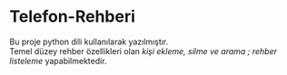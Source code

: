# Telefon-Rehberi
Bu proje python dili kullanılarak yazılmıştır.</br>
Temel düzey rehber özellikleri olan <i> kişi ekleme, silme ve arama ; rehber listeleme </i> yapabilmektedir.


